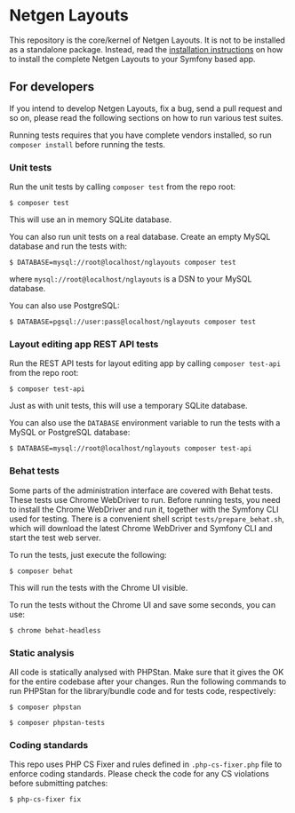 # Netgen Layouts

This repository is the core/kernel of Netgen Layouts. It is not to be installed
as a standalone package. Instead, read the [installation instructions](https://docs.netgen.io/projects/layouts/en/latest/getting_started/install_existing_project.html)
on how to install the complete Netgen Layouts to your Symfony based app.

## For developers

If you intend to develop Netgen Layouts, fix a bug, send a pull request and so
on, please read the following sections on how to run various test suites.

Running tests requires that you have complete vendors installed, so run
`composer install` before running the tests.

### Unit tests

Run the unit tests by calling `composer test` from the repo root:

```
$ composer test
```

This will use an in memory SQLite database.

You can also run unit tests on a real database. Create an empty MySQL database
and run the tests with:

```
$ DATABASE=mysql://root@localhost/nglayouts composer test
```

where `mysql://root@localhost/nglayouts` is a DSN to your MySQL database.

You can also use PostgreSQL:

```
$ DATABASE=pgsql://user:pass@localhost/nglayouts composer test
```

### Layout editing app REST API tests

Run the REST API tests for layout editing app by calling `composer test-api`
from the repo root:

```
$ composer test-api
```

Just as with unit tests, this will use a temporary SQLite database.

You can also use the `DATABASE` environment variable to run the tests
with a MySQL or PostgreSQL database:

```
$ DATABASE=mysql://root@localhost/nglayouts composer test-api
```

### Behat tests

Some parts of the administration interface are covered with Behat tests. These
tests use Chrome WebDriver to run. Before running tests, you need to install
the Chrome WebDriver and run it, together with the Symfony CLI used for testing.
There is a convenient shell script `tests/prepare_behat.sh`, which will download
the latest Chrome WebDriver and Symfony CLI and start the test web server.

To run the tests, just execute the following:

```
$ composer behat
```

This will run the tests with the Chrome UI visible.

To run the tests without the Chrome UI and save some seconds, you can use:

```
$ chrome behat-headless
```

### Static analysis

All code is statically analysed with PHPStan. Make sure that it gives the OK for
the entire codebase after your changes. Run the following commands to run PHPStan
for the library/bundle code and for tests code, respectively:

```
$ composer phpstan
```

```
$ composer phpstan-tests
```

### Coding standards

This repo uses PHP CS Fixer and rules defined in `.php-cs-fixer.php` file to enforce coding
standards. Please check the code for any CS violations before submitting patches:

```
$ php-cs-fixer fix
```
